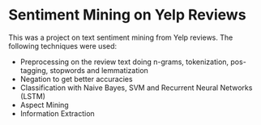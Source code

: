# Sentiment Mining on Yelp Reviews

This was a project on text sentiment mining from Yelp reviews. The following techniques were used:

- Preprocessing on the review text doing n-grams, tokenization, pos-tagging, stopwords and lemmatization
- Negation to get better accuracies 
- Classification with Naive Bayes, SVM and Recurrent Neural Networks (LSTM)
- Aspect Mining 
- Information Extraction
